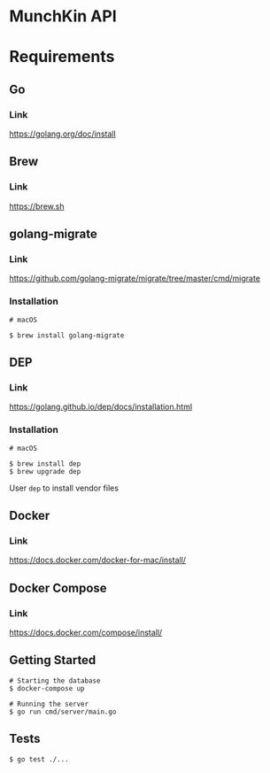 # MunchKin API

# Requirements

## Go

### Link

https://golang.org/doc/install

## Brew

### Link

https://brew.sh

## golang-migrate

### Link

https://github.com/golang-migrate/migrate/tree/master/cmd/migrate


### Installation

```shell
# macOS

$ brew install golang-migrate
```

## DEP

### Link

https://golang.github.io/dep/docs/installation.html

### Installation

```shell
# macOS

$ brew install dep
$ brew upgrade dep
```

User `dep` to install vendor files

## Docker

### Link

https://docs.docker.com/docker-for-mac/install/

## Docker Compose

### Link

https://docs.docker.com/compose/install/


## Getting Started


```shell
# Starting the database
$ docker-compose up
```

```shell
# Running the server
$ go run cmd/server/main.go
```

## Tests

```shell
$ go test ./...
```